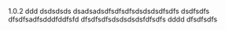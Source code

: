 1.0.2
ddd
dsdsdsds
dsadsadsdfsdfsdfsdsdsdsdfsdfs
dsdfsdfs
dfsdfsadfsdddfddfsfd
dfsdfsdfsdsdsdsdsfdfsdfs
dddd
dfsdfsdfs
